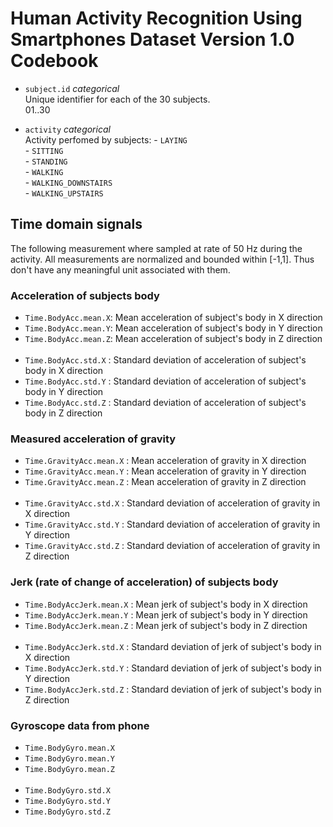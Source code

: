 # Human Activity Recognition Using Smartphones Dataset Version 1.0 Codebook

 - `subject.id`	*categorical* \
     Unique identifier for each of the 30 subjects.\
     01..30

- `activity`	*categorical*\
	Activity perfomed by subjects:
		- `LAYING`           
		- `SITTING`          
		- `STANDING`           
		- `WALKING`            
		- `WALKING_DOWNSTAIRS`  
		- `WALKING_UPSTAIRS`  

## Time domain signals
The following measurement where sampled at rate of 50 Hz during the activity.
All measurements are normalized and bounded within [-1,1]. Thus don't have any meaningful unit associated with them.

### Acceleration of subjects body
 - `Time.BodyAcc.mean.X`: Mean acceleration of subject's body in X direction                
 - `Time.BodyAcc.mean.Y`: Mean acceleration of subject's body in Y direction              
 - `Time.BodyAcc.mean.Z`: Mean acceleration of subject's body in Z direction
 <br/><br/>
 - `Time.BodyAcc.std.X` : Standard deviation of acceleration of subject's body in X direction  
 - `Time.BodyAcc.std.Y` : Standard deviation of acceleration of subject's body in Y direction              
 - `Time.BodyAcc.std.Z` : Standard deviation of acceleration of subject's body in Z direction  

### Measured acceleration of gravity

 - `Time.GravityAcc.mean.X` : Mean acceleration of gravity in X direction         
 - `Time.GravityAcc.mean.Y` : Mean acceleration of gravity in Y direction 
 - `Time.GravityAcc.mean.Z` : Mean acceleration of gravity in Z direction 
</br></br>
 - `Time.GravityAcc.std.X` : Standard deviation of acceleration of gravity in X direction            
 - `Time.GravityAcc.std.Y` : Standard deviation of acceleration of gravity in Y direction
 - `Time.GravityAcc.std.Z` : Standard deviation of acceleration of gravity in Z direction
 
 ### Jerk (rate of change of acceleration) of subjects body
 
 - `Time.BodyAccJerk.mean.X` : Mean jerk of subject's body in X direction         
 - `Time.BodyAccJerk.mean.Y` : Mean jerk of subject's body in Y direction
 - `Time.BodyAccJerk.mean.Z` : Mean jerk of subject's body in Z direction
 </br> </br>
 - `Time.BodyAccJerk.std.X` : Standard deviation of jerk of subject's body in X direction      
 - `Time.BodyAccJerk.std.Y` : Standard deviation of jerk of subject's body in Y direction     
 - `Time.BodyAccJerk.std.Z` : Standard deviation of jerk of subject's body in Z direction
 
 ### Gyroscope data from phone
 
 - `Time.BodyGyro.mean.X`             
 - `Time.BodyGyro.mean.Y`          
 - `Time.BodyGyro.mean.Z`
 </br></br>
 - `Time.BodyGyro.std.X`              
 - `Time.BodyGyro.std.Y`            
 - `Time.BodyGyro.std.Z`  
 
